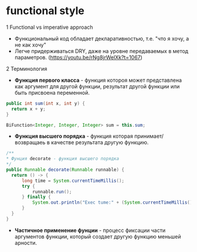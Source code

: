 # functional style

1 Functional vs imperative approach
   * Функциональный код обладает декларативностью, т.е. "что я хочу, а не как хочу"
   * Легче придерживаться DRY, даже на уровне передаваемых в метод параметров. (https://youtu.be/rNg8jrWelXk?t=1067)
   
2 Терминология
  * **Функция первого класса** - функция котороя может представлена как аргумент для другой функции, результат другой функции
    или быть присвоена переменной.   
    
  ```java
  public int sum(int x, int y) {
    return x + y;
  }
  
  BiFunction<Integer, Integer, Integer> sum = this.sum;
  ```
  
  * **Функция высшего порядка** - функция которая принимает/возвращаеь в качестве результата другую функцию.
  
  ```java
  /**
  * Фунция decorate - функция высшего порядка 
  */
  public Runnable decorate(Runnable runnable) {
    return () -> {
        long time = System.currentTimeMillis();
        try {
            runnable.run();
        } finally {
            System.out.println("Exec tume:" + (System.currentTimeMillis() - time));
        }
    }  
  }
  ```
  
  * **Частичное применение фунции** - процесс фиксации части аргументов функции, который создает другую функцию меньшей
   арности.